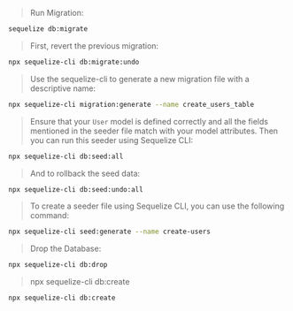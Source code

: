 > Run Migration:

```bash
sequelize db:migrate
```

> First, revert the previous migration:

```bash
npx sequelize-cli db:migrate:undo
```

> Use the sequelize-cli to generate a new migration file with a descriptive name:

```bash
npx sequelize-cli migration:generate --name create_users_table
```

> Ensure that your `User` model is defined correctly and all the fields mentioned in the seeder file match with your model attributes. Then you can run this seeder using Sequelize CLI:

```bash
npx sequelize-cli db:seed:all
```

> And to rollback the seed data:

```bash
npx sequelize-cli db:seed:undo:all
```

> To create a seeder file using Sequelize CLI, you can use the following command:
```bash
npx sequelize-cli seed:generate --name create-users
```

> Drop the Database:

```bash
npx sequelize-cli db:drop
```

> npx sequelize-cli db:create

```bash
npx sequelize-cli db:create
```
